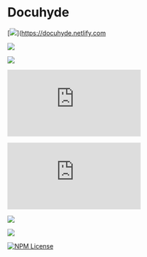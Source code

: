 # Docuhyde

[/Comment/]: # (Project Version)
[![](https://img.shields.io/github/package-json/v/YewTreeWeb/docuhyde?logoColor=%23eb8a5e&style=for-the-badge)](https://docuhyde.netlify.com

[/Comment/]: # (Project Version)
[![](https://img.shields.io/npm/dm/@daveberning/griddle?style=for-the-badge)](https://www.npmjs.com/package/@daveberning/griddle)

[/Comment/]: # (Project Maintenance)
[![](https://img.shields.io/maintenance/yes/2020?style=for-the-badge)](https://github.com/daveberning)

[/Comment/]: # (Project Version)
[![](https://img.shields.io/github/size/daveberning/griddle/dist/main.css?label=Griddle&style=for-the-badge)](https://github.com/daveberning/griddle/blob/master/dist/main.css)

[/Comment/]: # (Project Version)
[![](https://img.shields.io/github/size/daveberning/griddle/dist/grid.css?label=Grid%20Only&style=for-the-badge)](https://github.com/daveberning/griddle/blob/master/dist/grid.css)

[/Comment/]: # (Project Version)
[![](https://img.shields.io/static/v1?label=PRs&message=Welcome&color=success&style=for-the-badge)](https://github.com/daveberning/griddle/blob/master/CONTRIBUTING.md)

[/Comment/]: # (Project Version)
[![](https://img.shields.io/twitter/follow/griddlecss?color=%23EB8A5E&style=for-the-badge)](https://twitter.com/griddlecss)

[/Comment/]: # (Project Version)
[![NPM License](https://img.shields.io/npm/l/all-contributors.svg?style=for-the-badge)](https://github.com/daveberning/griddle/blob/master/LICENSE)
